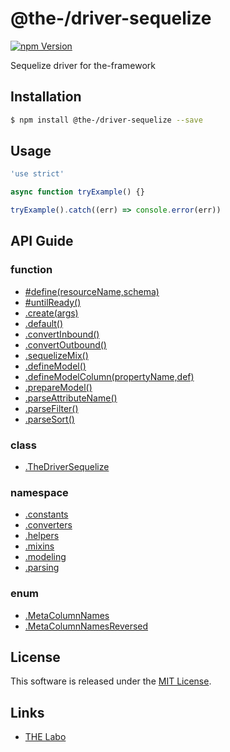 @the-/driver-sequelize
==========

<!---
This file is generated by the-tmpl. Do not update manually.
--->

<!-- Badge Start -->
<a name="badges"></a>

[![npm Version][bd_npm_shield_url]][bd_npm_url]

[bd_repo_url]: https://github.com/the-labo/the
[bd_travis_url]: http://travis-ci.org/the-labo/the
[bd_travis_shield_url]: http://img.shields.io/travis/the-labo/the.svg?style=flat
[bd_travis_com_url]: http://travis-ci.com/the-labo/the
[bd_travis_com_shield_url]: https://api.travis-ci.com/the-labo/the.svg?token=
[bd_license_url]: https://github.com/the-labo/the/blob/master/LICENSE
[bd_npm_url]: http://www.npmjs.org/package/@the-/driver-sequelize
[bd_npm_shield_url]: http://img.shields.io/npm/v/@the-/driver-sequelize.svg?style=flat
[bd_standard_url]: http://standardjs.com/
[bd_standard_shield_url]: https://img.shields.io/badge/code%20style-standard-brightgreen.svg

<!-- Badge End -->


<!-- Description Start -->
<a name="description"></a>

Sequelize driver for the-framework

<!-- Description End -->


<!-- Overview Start -->
<a name="overview"></a>



<!-- Overview End -->


<!-- Sections Start -->
<a name="sections"></a>

<!-- Section from "doc/readme/01.Installation.md.hbs" Start -->

<a name="section-doc-readme-01-installation-md"></a>

Installation
-----

```bash
$ npm install @the-/driver-sequelize --save
```


<!-- Section from "doc/readme/01.Installation.md.hbs" End -->

<!-- Section from "doc/readme/02.Usage.md.hbs" Start -->

<a name="section-doc-readme-02-usage-md"></a>

Usage
---------

```javascript
'use strict'

async function tryExample() {}

tryExample().catch((err) => console.error(err))

```


<!-- Section from "doc/readme/02.Usage.md.hbs" End -->


<!-- Sections Start -->

<a name="api"></a>

## API Guide

### function
- [#define(resourceName,schema)](./doc/api/api.md#@the-/driver-sequelize.TheDriverSequelize#define)
- [#untilReady()](./doc/api/api.md#@the-/driver-sequelize.TheDriverSequelize#untilReady)
- [.create(args)](./doc/api/api.md#@the-/driver-sequelize.create)
- [.default()](./doc/api/api.md#@the-/driver-sequelize.default)
- [.convertInbound()](./doc/api/api.md#module_@the-/driver-sequelize.converters.convertInbound)
- [.convertOutbound()](./doc/api/api.md#module_@the-/driver-sequelize.converters.convertOutbound)
- [.sequelizeMix()](./doc/api/api.md#module_@the-/driver-sequelize.mixins.sequelizeMix)
- [.defineModel()](./doc/api/api.md#module_@the-/driver-sequelize.modeling.defineModel)
- [.defineModelColumn(propertyName,def)](./doc/api/api.md#module_@the-/driver-sequelize.modeling.defineModelColumn)
- [.prepareModel()](./doc/api/api.md#module_@the-/driver-sequelize.modeling.prepareModel)
- [.parseAttributeName()](./doc/api/api.md#module_@the-/driver-sequelize.parsing.parseAttributeName)
- [.parseFilter()](./doc/api/api.md#module_@the-/driver-sequelize.parsing.parseFilter)
- [.parseSort()](./doc/api/api.md#module_@the-/driver-sequelize.parsing.parseSort)
### class
- [.TheDriverSequelize](./doc/api/api.md#@the-/driver-sequelize.TheDriverSequelize)
### namespace
- [.constants](./doc/api/api.md#module_@the-/driver-sequelize.constants)
- [.converters](./doc/api/api.md#module_@the-/driver-sequelize.converters)
- [.helpers](./doc/api/api.md#module_@the-/driver-sequelize.helpers)
- [.mixins](./doc/api/api.md#module_@the-/driver-sequelize.mixins)
- [.modeling](./doc/api/api.md#module_@the-/driver-sequelize.modeling)
- [.parsing](./doc/api/api.md#module_@the-/driver-sequelize.parsing)
### enum
- [.MetaColumnNames](./doc/api/api.md#module_@the-/driver-sequelize.constants.MetaColumnNames)
- [.MetaColumnNamesReversed](./doc/api/api.md#module_@the-/driver-sequelize.constants.MetaColumnNamesReversed)

<!-- LICENSE Start -->
<a name="license"></a>

License
-------
This software is released under the [MIT License](https://github.com/the-labo/the/blob/master/LICENSE).

<!-- LICENSE End -->


<!-- Links Start -->
<a name="links"></a>

Links
------

+ [THE Labo][the_labo_url]

[the_labo_url]: https://github.com/the-labo

<!-- Links End -->

